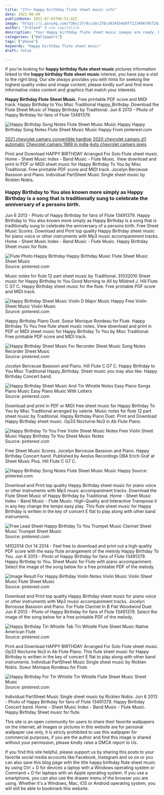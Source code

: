 ```yaml
---
title: "27++ Happy birthday flute sheet music info"
date: 2021-06-04
publishDate: 2021-07-05T06:52:02Z
image: "https://i.pinimg.com/736x/2f/8c/a9/2f8ca934554d0f7223496f9572da17da.jpg"
author: "Ireland" # use capitalize
description: "Your Happy birthday flute sheet music images are ready. Happy birthday flute sheet music are a topic that is being searched for and liked by netizens today. You can Download the Happy birthday flute sheet music files here. Get all free photos and vectors."
categories: ["Wallpapers"]
tags: ["phone"]
keywords: "Happy birthday flute sheet music"
draft: false

---
```


If you're looking for **happy birthday flute sheet music** pictures information linked to the **happy birthday flute sheet music** interest, you have pay a visit to the right  blog.  Our site always  provides you with  hints  for seeking  the highest  quality video and image  content, please kindly surf and find more informative video content and graphics  that match your interests.

**Happy Birthday Flute Sheet Music**. Free printable PDF score and MIDI track. Happy Birthday to You Misc Traditional Happy_Birthday. Download the Flute Sheet Music of Happy Birthday by Traditional. Jun 6 2013 - Photo of Happy Birthday for fans of Flute 13491379.

![Happy Birthday Song Notes Flute Sheet Music Music Happy](https://i.pinimg.com/originals/73/ea/76/73ea7614ba02c74e65c73768091621e3.png "Happy Birthday Song Notes Flute Sheet Music Music Happy")
Happy Birthday Song Notes Flute Sheet Music Music Happy From pinterest.com

[2021 chevrolet camaro convertible hardtop](/2021-chevrolet-camaro-convertible-hardtop/)
[2020 chevrolet camaro zl1 automatic](/2020-chevrolet-camaro-zl1-automatic/)
[Chevrolet camaro 1969 in india](/chevrolet-camaro-1969-in-india/)
[Auto chevrolet camaro preis](/auto-chevrolet-camaro-preis/)

Print and Download HAPPY BIRTHDAY Arranged For Solo Flute sheet music. Home - Sheet Music Index - Band Music - Flute Music. View download and print in PDF or MIDI sheet music for Happy Birthday To You by Misc Traditional. Free printable PDF score and MIDI track. Jocelyn Berceuse Bassoon and Piano. Individual PartSheet Music Single sheet music by Ricklen Nobis.

### Happy Birthday to You also known more simply as Happy Birthday is a song that is traditionally sung to celebrate the anniversary of a persons birth.

Jun 6 2013 - Photo of Happy Birthday for fans of Flute 13491379. Happy Birthday to You also known more simply as Happy Birthday is a song that is traditionally sung to celebrate the anniversary of a persons birth. Free Sheet Music Scores. Download and Print top quality Happy Birthday sheet music for piano voice or other instruments with Mp3 music accompaniment tracks. Home - Sheet Music Index - Band Music - Flute Music. Happy Birthday Sheet music for flute.


![Flute Photo Happy Birthday Happy Birthday Music Flute Sheet Music Sheet Music](https://i.pinimg.com/originals/9a/a4/e6/9aa4e6c0763868165ff81fec76ba6718.gif "Flute Photo Happy Birthday Happy Birthday Music Flute Sheet Music Sheet Music")
Source: pinterest.com

Music notes for flute 12 part sheet music by Traditional. 31032010 Sheet music for Happy Birthday to You Good Morning to All by Mildred J. Hill Flute C G7 C. Happy Birthday sheet music for the flute. Free printable PDF score and MIDI track.

![Happy Birthday Sheet Music Violin D Major Music Happy Free Violin Sheet Music Violin Music](https://i.pinimg.com/originals/e6/33/c8/e633c8d6b795787cce75e239419a14f2.jpg "Happy Birthday Sheet Music Violin D Major Music Happy Free Violin Sheet Music Violin Music")
Source: pinterest.com

Happy Birthday Piano Duet. Soeur Monique Rondeau for Flute. Happy Birthday To You free flute sheet music notes. View download and print in PDF or MIDI sheet music for Happy Birthday To You by Misc Traditional. Free printable PDF score and MIDI track.

![Happy Birthday Sheet Music For Recorder Sheet Music Song Notes Recorder Sheet Music](https://i.pinimg.com/736x/3e/24/ed/3e24ed62cdf246dd033056f606755fe9--song-recorder-happy-birthday-songs.jpg "Happy Birthday Sheet Music For Recorder Sheet Music Song Notes Recorder Sheet Music")
Source: pinterest.com

Jocelyn Berceuse Bassoon and Piano. Hill Flute C G7 C. Happy Birthday to You Misc Traditional Happy_Birthday. Sheet music you may also like. Happy Birthday Concert band.

![Happy Birthday Sheet Music And Tin Whistle Notes Easy Piano Songs Piano Music Easy Piano Music With Letters](https://i.pinimg.com/originals/4e/5e/95/4e5e954452ee302ac7e1973e11e0f505.jpg "Happy Birthday Sheet Music And Tin Whistle Notes Easy Piano Songs Piano Music Easy Piano Music With Letters")
Source: pinterest.com

Download and print in PDF or MIDI free sheet music for Happy Birthday To You by Misc Traditional arranged by valerie. Music notes for flute 12 part sheet music by Traditional. Happy Birthday Piano Duet. Print and Download Happy Birthday sheet music. Op33 Nocturne No3 in Ab Flute Piano.

![Happy Birthday To You Free Violin Sheet Music Notes Free Violin Sheet Music Happy Birthday To You Sheet Music Notes](https://i.pinimg.com/originals/b8/be/a1/b8bea120a7f6004099eee196cc853804.png "Happy Birthday To You Free Violin Sheet Music Notes Free Violin Sheet Music Happy Birthday To You Sheet Music Notes")
Source: pinterest.com

Free Sheet Music Scores. Jocelyn Berceuse Bassoon and Piano. Happy Birthday Concert band. Published by Aeolus Recordings DBA Erich Graf at Sheet Music Plus. Hill Flute C G7 C.

![Happy Birthday Song Notes Flute Sheet Music Music Happy](https://i.pinimg.com/originals/73/ea/76/73ea7614ba02c74e65c73768091621e3.png "Happy Birthday Song Notes Flute Sheet Music Music Happy")
Source: pinterest.com

Download and Print top quality Happy Birthday sheet music for piano voice or other instruments with Mp3 music accompaniment tracks. Download the Flute Sheet Music of Happy Birthday by Traditional. Home - Sheet Music Index - Band Music - Flute Music. High-Quality and Interactive Transpose it in any key change the tempo easy play. This flute sheet music for Happy Birthday is written in the key of concert E flat to play along with other band instruments.

![Free Lead Sheet Happy Birthday To You Trumpet Music Clarinet Sheet Music Trumpet Sheet Music](https://i.pinimg.com/originals/26/e8/b1/26e8b18612626e080393573c14485da9.jpg "Free Lead Sheet Happy Birthday To You Trumpet Music Clarinet Sheet Music Trumpet Sheet Music")
Source: pinterest.com

14102014 Oct 14 2014 - Feel free to download and print out a high quality PDF score with the easy flute arrangement of the melody Happy Birthday To You. Jun 6 2013 - Photo of Happy Birthday for fans of Flute 13491379. Happy Birthday to You. Sheet Music for Flute with piano accompaniment. Select the image of the song below for a free printable PDF of the melody.

![Image Result For Happy Birthday Violin Notes Violin Music Violin Sheet Music Flute Sheet Music](https://i.pinimg.com/originals/3b/bd/85/3bbd85cc860c0034fdfd0a678d9c51d1.png "Image Result For Happy Birthday Violin Notes Violin Music Violin Sheet Music Flute Sheet Music")
Source: pinterest.com

Download and Print top quality Happy Birthday sheet music for piano voice or other instruments with Mp3 music accompaniment tracks. Jocelyn Berceuse Bassoon and Piano. For Flute Clarinet In B Flat Woodwind Duet. Jun 6 2013 - Photo of Happy Birthday for fans of Flute 13491379. Select the image of the song below for a free printable PDF of the melody.

![Happy Birthday Tin Whistle Tab Tin Whistle Flute Sheet Music Native American Flute](https://i.pinimg.com/originals/cb/e6/10/cbe61047d90ca9d61e6cab2a60c97865.png "Happy Birthday Tin Whistle Tab Tin Whistle Flute Sheet Music Native American Flute")
Source: pinterest.com

Print and Download HAPPY BIRTHDAY Arranged For Solo Flute sheet music. Op33 Nocturne No3 in Ab Flute Piano. This flute sheet music for Happy Birthday is written in the key of concert E flat to play along with other band instruments. Individual PartSheet Music Single sheet music by Ricklen Nobis. Soeur Monique Rondeau for Flute.

![Happy Birthday For Tin Whistle Tin Whistle Flute Sheet Music Sheet Music](https://i.pinimg.com/736x/2f/8c/a9/2f8ca934554d0f7223496f9572da17da.jpg "Happy Birthday For Tin Whistle Tin Whistle Flute Sheet Music Sheet Music")
Source: pinterest.com

Individual PartSheet Music Single sheet music by Ricklen Nobis. Jun 6 2013 - Photo of Happy Birthday for fans of Flute 13491379. Happy Birthday Concert band. Home - Sheet Music Index - Band Music - Flute Music. Happy Birthday Sheet music for flute.

This site is an open community for users to share their favorite wallpapers on the internet, all images or pictures in this website are for personal wallpaper use only, it is stricly prohibited to use this wallpaper for commercial purposes, if you are the author and find this image is shared without your permission, please kindly raise a DMCA report to Us.

If you find this site helpful, please support us by sharing this posts to your favorite social media accounts like Facebook, Instagram and so on or you can also save this blog page with the title happy birthday flute sheet music by using Ctrl + D for devices a laptop with a Windows operating system or Command + D for laptops with an Apple operating system. If you use a smartphone, you can also use the drawer menu of the browser you are using. Whether it's a Windows, Mac, iOS or Android operating system, you will still be able to bookmark this website.
